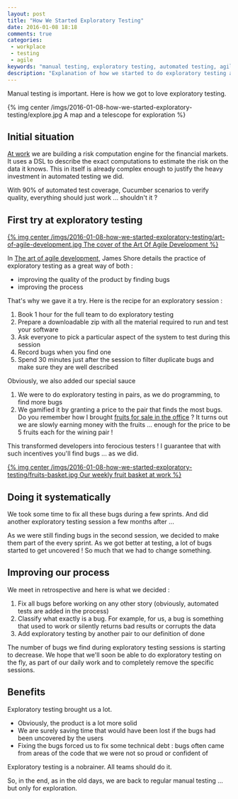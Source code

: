 ```yaml
---
layout: post
title: "How We Started Exploratory Testing"
date: 2016-01-08 18:18
comments: true
categories:
 - workplace
 - testing
 - agile
keywords: "manual testing, exploratory testing, automated testing, agile, sprint"
description: "Explanation of how we started to do exploratory testing and how we are now doing it systematically"
---
```

Manual testing is important. Here is how we got to love exploratory testing.

{% img center /imgs/2016-01-08-how-we-started-exploratory-testing/explore.jpg A map and a telescope for exploration %}

## Initial situation

[At work](http://www.murex.com) we are building a risk computation engine for the financial markets. It uses a DSL to describe the exact computations to estimate the risk on the data it knows. This in itself is already complex enough to justify the heavy investment in automated testing we did.

With 90% of automated test coverage, Cucumber scenarios to verify quality, everything should just work ... shouldn't it ?

## First try at exploratory testing

[{% img center /imgs/2016-01-08-how-we-started-exploratory-testing/art-of-agile-development.jpg The cover of the Art Of Agile Development %}](http://www.amazon.com/Art-Agile-Development-James-Shore/dp/0596527675/ref=sr_1_1?ie=UTF8&qid=1452279644&sr=8-1&keywords=the+art+of+agile+development)

In [The art of agile development](http://www.amazon.com/Art-Agile-Development-James-Shore/dp/0596527675/ref=sr_1_1?ie=UTF8&qid=1452279644&sr=8-1&keywords=the+art+of+agile+development), James Shore details the practice of exploratory testing as a great way of both :

* improving the quality of the product by finding bugs
* improving the process

That's why we gave it a try. Here is the recipe for an exploratory session :

1. Book 1 hour for the full team to do exploratory testing
2. Prepare a downloadable zip with all the material required to run and test your software
3. Ask everyone to pick a particular aspect of the system to test during this session
4. Record bugs when you find one
5. Spend 30 minutes just after the session to filter duplicate bugs and make sure they are well described

Obviously, we also added our special sauce

1. We were to do exploratory testing in pairs, as we do programming, to find more bugs
2. We gamified it by granting a price to the pair that finds the most bugs. Do you remember how I brought [fruits for sale in the office](/how-to-setup-a-weekly-fruit-basket-in-no-time/) ? It turns out we are slowly earning money with the fruits ... enough for the price to be 5 fruits each for the wining pair !

This transformed developers into ferocious testers ! I guarantee that with such incentives you'll find bugs ... as we did.

[{% img center /imgs/2016-01-08-how-we-started-exploratory-testing/fruits-basket.jpg Our weekly fruit basket at work %}](/how-to-setup-a-weekly-fruit-basket-in-no-time/)

## Doing it systematically

We took some time to fix all these bugs during a few sprints. And did another exploratory testing session a few months after ...

As we were still finding bugs in the second session, we decided to make them part of the every sprint. As we got better at testing, a lot of bugs started to get uncovered ! So much that we had to change something.

## Improving our process

We meet in retrospective and here is what we decided :

1. Fix all bugs before working on any other story (obviously, automated tests are added in the process)
2. Classify what exactly is a bug. For example, for us, a bug is something that used to work or silently returns bad results or corrupts the data
3. Add exploratory testing by another pair to our definition of done

The number of bugs we find during exploratory testing sessions is starting to decrease. We hope that we'll soon be able to do exploratory testing on the fly, as part of our daily work and to completely remove the specific sessions.

## Benefits

Exploratory testing brought us a lot.

* Obviously, the product is a lot more solid
* We are surely saving time that would have been lost if the bugs had been uncovered by the users
* Fixing the bugs forced us to fix some technical debt : bugs often came from areas of the code that we were not so proud or confident of

Exploratory testing is a nobrainer. All teams should do it.

So, in the end, as in the old days, we are back to regular manual testing ... but only for exploration.